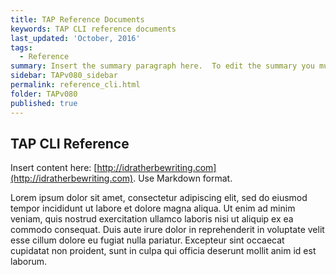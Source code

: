```yaml
---
title: TAP Reference Documents
keywords: TAP CLI reference documents
last_updated: 'October, 2016'
tags:
  - Reference
summary: Insert the summary paragraph here.  To edit the summary you must edit the meta data for this post. 
sidebar: TAPv080_sidebar
permalink: reference_cli.html
folder: TAPv080
published: true
---
```


## TAP CLI Reference

Insert content here: [http://idratherbewriting.com](http://idratherbewriting.com). Use Markdown format.

Lorem ipsum dolor sit amet, consectetur adipiscing elit, sed do eiusmod tempor incididunt ut labore et dolore magna aliqua. Ut enim ad minim veniam, quis nostrud exercitation ullamco laboris nisi ut aliquip ex ea commodo consequat. Duis aute irure dolor in reprehenderit in voluptate velit esse cillum dolore eu fugiat nulla pariatur. Excepteur sint occaecat cupidatat non proident, sunt in culpa qui officia deserunt mollit anim id est laborum.

